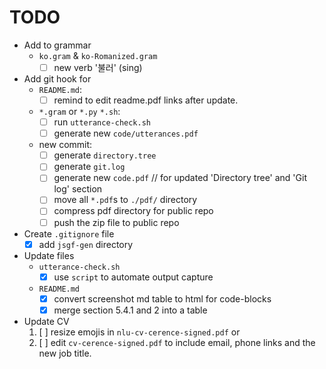 # TODO

- Add to grammar
  - `ko.gram` & `ko-Romanized.gram`
    - [ ] new verb '불러' (sing)
- Add git hook for
  - `README.md`:
    - [ ] remind to edit readme.pdf links after update.
  - `*.gram` or `*.py` `*.sh`:
    - [ ] run `utterance-check.sh`
    - [ ] generate new `code/utterances.pdf`
  - new commit:
    - [ ] generate `directory.tree`
    - [ ] generate `git.log`
    - [ ] generate new `code.pdf` // for updated 'Directory tree' and 'Git log' section
    - [ ] move all `*.pdf`s to `./pdf/` directory
    - [ ] compress pdf directory for public repo
    - [ ] push the zip file to public repo
- Create `.gitignore` file
  - [x] add `jsgf-gen` directory
- Update files
  - `utterance-check.sh`
    - [x] use `script` to automate output capture
  - `README.md`
    - [x] convert screenshot md table to html for code-blocks
    - [x] merge section 5.4.1 and 2 into a table
- Update CV
  1. [ ] resize emojis in `nlu-cv-cerence-signed.pdf` or
  2. [ ] edit `cv-cerence-signed.pdf` to include email, phone links and the new job title.